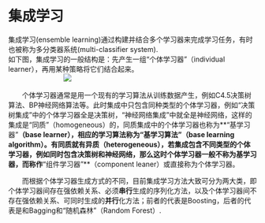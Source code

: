 # 集成学习

集成学习(ensemble learning)通过构建并结合多个学习器来完成学习任务，有时也被称为多分类器系统(multi-classifier system).  
如下图，集成学习的一般结构是：先产生一组“个体学习器”（individual learner），再用某种策略将它们结合起来。  
&emsp;&emsp;&emsp;&emsp;&emsp;&emsp;&emsp;&emsp;<img src="http://tech-blog-pictures.oss-cn-beijing.aliyuncs.com/2017/集成学习/1.png" >  

&emsp;&emsp;个体学习器通常是用一个现有的学习算法从训练数据产生，例如C4.5决策树算法、BP神经网络算法等。此时集成中只包含同种类型的个体学习器，例如“决策树集成”中的个体学习器全是决策树，“神经网络集成”中就全是神经网络，这样的集成是“同质”（homogeneous）的，同质集成中的个体学习器也称为**“基学习器”**（base learner），相应的学习算法称为“基学习算法”（base learning algorithm）。有同质就有异质（heterogeneous），若集成包含不同类型的个体学习器，例如同时包含决策树和神经网络，那么这时个体学习器一般不称为基学习器，而称作**“组件学习器”**（component leaner）或直接称为个体学习器。   

&emsp;&emsp;而根据个体学习器生成方式的不同，目前集成学习方法大致可分为两大类，即个体学习器间存在强依赖关系、必须**串行**生成的序列化方法，以及个体学习器间不存在强依赖关系、可同时生成的**并行**化方法；前者的代表是Boosting，后者的代表是和Bagging和“随机森林”（Random Forest）.  

